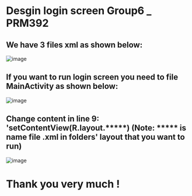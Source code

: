 # Desgin login screen Group6 _ PRM392

## We have 3 files xml as shown below:
![image](https://user-images.githubusercontent.com/82388731/212555078-ab848510-1724-4bab-8d1b-fc69f008c3ef.png)
## If you want to run login screen you need to file MainActivity as shown below: 
![image](https://user-images.githubusercontent.com/82388731/212555604-a6e7375a-1ef3-4ddd-bbca-5c3c4a36d873.png)
## Change content in line 9: 'setContentView(R.layout.*****)  (Note: ***** is name file .xml in folders' layout that you want to run)
![image](https://user-images.githubusercontent.com/82388731/212555627-3c833f44-b542-482f-8d56-2dcd559aca10.png)
<br>
# Thank you very much !
